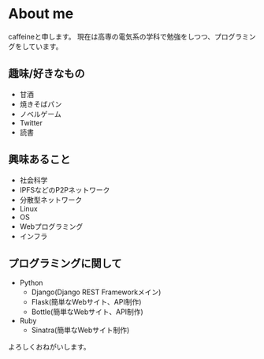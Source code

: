 # About me
caffeineと申します。
現在は高専の電気系の学科で勉強をしつつ、プログラミングをしています。

## 趣味/好きなもの
+ 甘酒
+ 焼きそばパン
+ ノベルゲーム
+ Twitter
+ 読書

## 興味あること
+ 社会科学
+ IPFSなどのP2Pネットワーク
+ 分散型ネットワーク
+ Linux
+ OS
+ Webプログラミング
+ インフラ

## プログラミングに関して
+ Python
    + Django(Django REST Frameworkメイン)
    + Flask(簡単なWebサイト、API制作)
    + Bottle(簡単なWebサイト、API制作)
+ Ruby
    + Sinatra(簡単なWebサイト制作)

よろしくおねがいします。